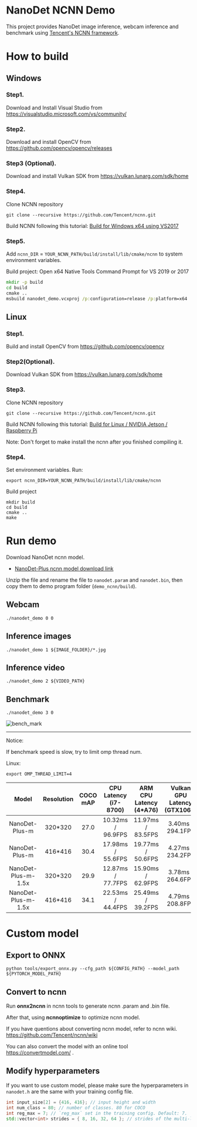 # NanoDet NCNN Demo

This project provides NanoDet image inference, webcam inference and benchmark using
[Tencent's NCNN framework](https://github.com/Tencent/ncnn).

# How to build

## Windows
### Step1.
Download and Install Visual Studio from https://visualstudio.microsoft.com/vs/community/

### Step2.
Download and install OpenCV from https://github.com/opencv/opencv/releases

### Step3 (Optional).
Download and install Vulkan SDK from https://vulkan.lunarg.com/sdk/home

### Step4.
Clone NCNN repository

``` shell script
git clone --recursive https://github.com/Tencent/ncnn.git
```
Build NCNN following this tutorial: [Build for Windows x64 using VS2017](https://github.com/Tencent/ncnn/wiki/how-to-build#build-for-windows-x64-using-visual-studio-community-2017)

### Step5.

Add `ncnn_DIR` = `YOUR_NCNN_PATH/build/install/lib/cmake/ncnn` to system environment variables.

Build project: Open x64 Native Tools Command Prompt for VS 2019 or 2017

``` cmd
mkdir -p build
cd build
cmake ..
msbuild nanodet_demo.vcxproj /p:configuration=release /p:platform=x64
```

## Linux

### Step1.
Build and install OpenCV from https://github.com/opencv/opencv

### Step2(Optional).
Download Vulkan SDK from https://vulkan.lunarg.com/sdk/home

### Step3.
Clone NCNN repository

``` shell script
git clone --recursive https://github.com/Tencent/ncnn.git
```

Build NCNN following this tutorial: [Build for Linux / NVIDIA Jetson / Raspberry Pi](https://github.com/Tencent/ncnn/wiki/how-to-build#build-for-linux)

Note: Don't forget to make install the ncnn after you finished compiling it.

### Step4.

Set environment variables. Run:

``` shell script
export ncnn_DIR=YOUR_NCNN_PATH/build/install/lib/cmake/ncnn
```

Build project

``` shell script
mkdir build
cd build
cmake ..
make
```

# Run demo

Download NanoDet ncnn model.
* [NanoDet-Plus ncnn model download link](https://drive.google.com/file/d/1cuVBJiFKwyq1-l3AwHoP2boTesUQP-6K/view?usp=sharing)

Unzip the file and rename the file to `nanodet.param` and `nanodet.bin`, then copy them to demo program folder (`demo_ncnn/build`).

## Webcam

```shell script
./nanodet_demo 0 0
```

## Inference images

```shell script
./nanodet_demo 1 ${IMAGE_FOLDER}/*.jpg
```

## Inference video

```shell script
./nanodet_demo 2 ${VIDEO_PATH}
```

## Benchmark

```shell script
./nanodet_demo 3 0
```
![bench_mark](benchmark.jpg)
****

Notice:

If benchmark speed is slow, try to limit omp thread num.

Linux:

```shell script
export OMP_THREAD_LIMIT=4
```

Model               |Resolution|COCO mAP  | CPU Latency (i7-8700) | ARM CPU Latency (4*A76) | Vulkan GPU Latency (GTX1060) |
:------------------:|:--------:|:--------:|:---------------------:|:-----------------------:|:---------------------:|
NanoDet-Plus-m      | 320*320  |   27.0   | 10.32ms / 96.9FPS     | 11.97ms / 83.5FPS       | 3.40ms / 294.1FPS       |
NanoDet-Plus-m      | 416*416  |   30.4   | 17.98ms / 55.6FPS     | 19.77ms / 50.6FPS       | 4.27ms / 234.2FPS       |
NanoDet-Plus-m-1.5x | 320*320  |   29.9   | 12.87ms / 77.7FPS     | 15.90ms / 62.9FPS       | 3.78ms / 264.6FPS       |
NanoDet-Plus-m-1.5x | 416*416  |   34.1   | 22.53ms / 44.4FPS     | 25.49ms / 39.2FPS       | 4.79ms / 208.8FPS       |

# Custom model

## Export to ONNX

```shell script
python tools/export_onnx.py --cfg_path ${CONFIG_PATH} --model_path ${PYTORCH_MODEL_PATH}
```

## Convert to ncnn

Run **onnx2ncnn** in ncnn tools to generate ncnn .param and .bin file.

After that, using **ncnnoptimize** to optimize ncnn model.

If you have quentions about converting ncnn model, refer to ncnn wiki. https://github.com/Tencent/ncnn/wiki

You can also convert the model with an online tool https://convertmodel.com/ .

## Modify hyperparameters

If you want to use custom model, please make sure the hyperparameters
in `nanodet.h` are the same with your training config file.

```cpp
int input_size[2] = {416, 416}; // input height and width
int num_class = 80; // number of classes. 80 for COCO
int reg_max = 7; // `reg_max` set in the training config. Default: 7.
std::vector<int> strides = { 8, 16, 32, 64 }; // strides of the multi-level feature.
```
